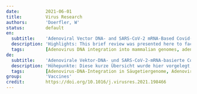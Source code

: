 ```yaml
---
date:          2021-06-01
title:         Virus Research
authors:       'Doerfler, W'
status:        default
en:
  subtitle:    'Adenoviral Vector DNA- and SARS-CoV-2 mRNA-Based Covid-19 Vaccines: Possible Integration into the Human Genome - Are Adenoviral Genes Expressed in Vector-based Vaccines?'
  description: 'Highlights: This brief review was presented here to facilitate an independent and more balanced discussion on the potential risks due to the presence of adenovirus vector DNA (AstraZeneca, Johnson & Johnson, Sputnik V and others) or SARS-CoV-2 RNA (BioNTech/Pfizer, Moderna) in vaccines that are supposed to protect against Covid-19. Of course, injections of vector-based vaccines into human deltoid muscle is a different matter than rare chance events leading to recombination events between foreign and human DNAs in experimental systems as described above. Moreover, neither type nor frequency of consequences of rare vector integration events can be realistically assessed at present. The recently published results on the benefits of protection against Covid-19 offered by the BioNTech/Pfizer vaccines are encouraging Dagan et al. 2021]. Granted, the jury is still out on whether any of the vaccines’ will protect against the more dangerous new SARS-CoV-2 variants from the UK, South Africa, Brazil and unknown variants that might arise in the future given the poorly controlled levels of viral replication around the world. Lastly, we are ignorant about vaccine protection against the development of prolonged and late-onset symptoms of Covid-19. The information presented in this review will help future vaccinees to weigh a risk versus benefit assessment, namely the integration events of adenovirus vector or of SARS-CoV-2 RNA reverse transcript DNA at low frequency versus hopefully high vaccine efficacy and protection. Moreover, since SARS-CoV-2 infection by itself can be associated with the integration of reverse transcripts of the viral RNA [Zhang et al, 2020], this series of events might become inescapable in any SARS-CoV-2 infection. Lastly, the extent to which adenoviral gene products might become co-expressed with the SARS-CoV-2 spike glycoprotein upon vector-vaccine injection into human deltoid muscles remains un-investigated. At present we cannot gauge their possible effects on the human organism, if actually expressed. Opportunities and risks, both at the same time, remain beyond our expectations of absolute controls because life and evolution likely have been based on “chance mechanisms” from the very beginning. Clinical observations on long lasting positive RT-PCR test results that imply SARS-CoV-2 DNA integration into the human genome in the course of some Covid-19 cases, render apprehensions about vaccine-associated integration events unrealistic, when compared to the hoped-for benefits by vaccination against Covid-19. The human population of 2021 faces a biomedical crisis of unprecedented dimensions in recent times and will have to accept the best available countermeasures against Covid-19 of the day – Vaccination.'
  tags:        [Adenovirus DNA integration into mammalian genomes, adenovirus vector DNA integration into human genome, expression of adenoviral genes in vector DNA, adenovirus vector DNA & RNA-based SARS-CoV-2 vaccines, epigenetic consequences of foreign DNA integration, retrotranscription of SARS-CoV-2 RNA into DNA]
de:
  subtitle:    'Adenovirale Vektor-DNA- und SARS-CoV-2-mRNA-basierte Covid-19-Impfstoffe: Mögliche Integration in das menschliche Genom - Werden Adenovirus-Gene in vektorbasierten Impfstoffen exprimiert?'
  description: 'Höhepunkte: Diese kurze Übersicht wurde hier vorgelegt, um eine unabhängige und ausgewogenere Diskussion über die potenziellen Risiken aufgrund des Vorhandenseins von Adenovirus-Vektor-DNA (AstraZeneca, Johnson & Johnson, Sputnik V und andere) oder SARS-CoV-2-RNA (BioNTech/Pfizer, Moderna) in Impfstoffen zu ermöglichen, die vor Covid-19 schützen sollen. Natürlich ist die Injektion von vektorbasierten Impfstoffen in den menschlichen Deltamuskel etwas anderes als seltene Zufallsereignisse, die zu Rekombinationen zwischen fremder und menschlicher DNA in experimentellen Systemen führen, wie oben beschrieben. Außerdem lassen sich weder Art noch Häufigkeit der Folgen seltener Vektorintegrationsereignisse derzeit realistisch einschätzen. Die kürzlich veröffentlichten Ergebnisse zum Schutz vor Covid-19 durch die Impfstoffe von BioNTech/Pfizer sind ermutigend Dagan et al. 2021]. Allerdings ist noch offen, ob einer der Impfstoffe vor den gefährlicheren neuen SARS-CoV-2-Varianten aus dem Vereinigten Königreich, Südafrika und Brasilien sowie vor unbekannten Varianten, die in Zukunft auftreten könnten, schützen wird, da die Virusreplikation weltweit nur unzureichend kontrolliert wird. Und schließlich wissen wir nichts über den Impfschutz gegen die Entwicklung langwieriger und spät auftretender Symptome von Covid-19. Die in dieser Übersichtsarbeit vorgestellten Informationen werden künftigen Impflingen dabei helfen, eine Risiko-Nutzen-Abwägung vorzunehmen, d. h. zwischen den Integrationsereignissen des Adenovirus-Vektors oder der SARS-CoV-2-RNA-Reverse-Transkript-DNA mit geringer Häufigkeit und der hoffentlich hohen Wirksamkeit und dem Schutz des Impfstoffs. Da die SARS-CoV-2-Infektion selbst mit der Integration von reversen Transkripten der viralen RNA verbunden sein kann [Zhang et al., 2020], könnte diese Reihe von Ereignissen bei jeder SARS-CoV-2-Infektion unausweichlich werden. Schließlich ist das Ausmaß der Koexpression von adenoviralen Genprodukten mit dem SARS-CoV-2-Spike-Glykoprotein bei der Injektion des Vektorimpfstoffs in menschliche Deltamuskeln noch nicht untersucht worden. Gegenwärtig können wir ihre möglichen Auswirkungen auf den menschlichen Organismus nicht abschätzen, wenn sie tatsächlich exprimiert werden. Chancen und Risiken zugleich bleiben jenseits unserer Vorstellungen von absoluter Kontrolle, da das Leben und die Evolution wahrscheinlich von Anfang an auf "Zufallsmechanismen" beruhten. Klinische Beobachtungen über lang anhaltende positive RT-PCR-Testergebnisse, die auf eine SARS-CoV-2-DNA-Integration in das menschliche Genom im Verlauf einiger Covid-19-Fälle hindeuten, lassen Befürchtungen über impfstoffbedingte Integrationsereignisse unrealistisch erscheinen, wenn man sie mit dem erhofften Nutzen einer Impfung gegen Covid-19 vergleicht. Die menschliche Bevölkerung des Jahres 2021 steht vor einer biomedizinischen Krise, wie sie in jüngster Zeit noch nie dagewesen ist, und wird die beste verfügbare Gegenmaßnahme gegen Covid-19 akzeptieren müssen - die Impfung.' 
  tags:        [Adenovirus-DNA-Integration in Säugetiergenome, Adenovirus-Vektor-DNA-Integration in menschliches Genom, Expression adenoviraler Gene in Vektor-DNA, Adenovirus-Vektor-DNA & RNA-basierte SARS-CoV-2-Impfstoffe, epigenetische Konsequenzen der Fremd-DNA-Integration, Retrotranskription von SARS-CoV-2-RNA in DNA]
group:         'Vaccines'
credit:        https://doi.org/10.1016/j.virusres.2021.198466
---
```

